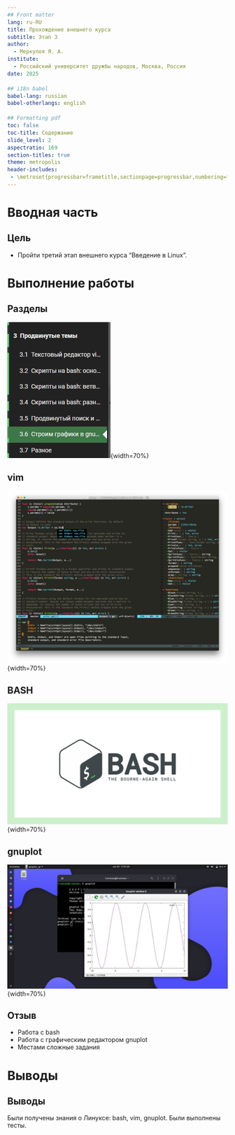 ```yaml
---
## Front matter
lang: ru-RU
title: Прохождение внешнего курса
subtitle: Этап 3
author:
  - Меркулоя Я. А.
institute:
  - Российский университет дружбы народов, Москва, Россия
date: 2025

## i18n babel
babel-lang: russian
babel-otherlangs: english

## Formatting pdf
toc: false
toc-title: Содержание
slide_level: 2
aspectratio: 169
section-titles: true
theme: metropolis
header-includes:
 - \metroset{progressbar=frametitle,sectionpage=progressbar,numbering=fraction}
---
```


# Вводная часть

## Цель

- Пройти третий этап внешнего курса “Введение в Linux”.


# Выполнение работы

## Разделы

![Разделы](image/22.png){width=70%}

## vim

![vim](image/25.png){width=70%}

## BASH

![bash](image/24.png){width=70%}

## gnuplot

![gnuplot](image/23.png){width=70%}

## Отзыв

- Работа с bash
- Работа с графическим редактором gnuplot
- Местами сложные задания
	
# Выводы

## Выводы

Были получены знания о Линуксе: bash, vim, gnuplot. Были выполнены тесты.




